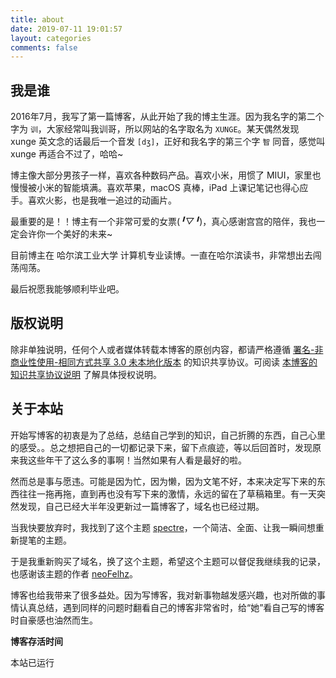 ```yaml
---
title: about
date: 2019-07-11 19:01:57
layout: categories
comments: false
---
```


<script src="https://cdnjs.cat.net/ajax/libs/aplayer/1.6.0/APlayer.min.js"></script>
<script src="https://api.i-meto.com/music/aplayer.min.js"></script>

<!-- <div class="aplayer" data-title="愚弄者x愚弄者" data-author="洛天依 / 桑葚上的猴子" data-pic="https://ww1.sinaimg.cn/large/0060lm7Tly1fk7973eouqj30so0qpjt5.jpg" data-url="https://fuckalisummer.nfz.yecdn.com/music/%E6%84%9A%E5%BC%84%E8%80%85.mp3" data-lrc="https://fuckalisummer.nfz.yecdn.com/music/%E3%80%90%E6%B4%9B%E5%A4%A9%E4%BE%9D%E5%8E%9F%E5%88%9B%E6%9B%B2%E3%80%91%E6%84%9A%E5%BC%84%E8%80%85x%E6%84%9A%E5%BC%84%E8%80%85%20%EF%BC%88%E6%A1%91%E8%91%9A%E4%B8%8A%E7%9A%84%E7%8C%B4%E5%AD%90%EF%BC%89%E3%80%90%E4%B8%80%E5%9B%BEpv%E4%BB%98%E3%80%91.lrc" data-autoplay="false"></div> -->

## 我是谁

2016年7月，我写了第一篇博客，从此开始了我的博主生涯。因为我名字的第二个字为 `训`，大家经常叫我训哥，所以网站的名字取名为 `XUNGE`。某天偶然发现 xunge 英文念的话最后一个音发 `[dʒ]`，正好和我名字的第三个字 `智` 同音，感觉叫 xunge 再适合不过了，哈哈~

博主像大部分男孩子一样，喜欢各种数码产品。喜欢小米，用惯了 MIUI，家里也慢慢被小米的智能填满。喜欢苹果，macOS 真棒，iPad 上课记笔记也得心应手。喜欢火影，也是我唯一追过的动画片。

最重要的是！！博主有一个非常可爱的女票(*╹▽╹*)，真心感谢宫宫的陪伴，我也一定会许你一个美好的未来~

目前博主在 哈尔滨工业大学 计算机专业读博。一直在哈尔滨读书，非常想出去闯荡闯荡。

最后祝愿我能够顺利毕业吧。

## 版权说明

除非单独说明，任何个人或者媒体转载本博客的原创内容，都请严格遵循 [署名-非商业性使用-相同方式共享 3.0 未本地化版本](http://creativecommons.org/licenses/by-nc-sa/3.0/deed.zh) 的知识共享协议。可阅读 [本博客的知识共享协议说明](https://blog.nfz.moe/creativecommons.html) 了解具体授权说明。

## 关于本站

开始写博客的初衷是为了总结，总结自己学到的知识，自己折腾的东西，自己心里的感受。。总之想把自己的一切都记录下来，留下点痕迹，等以后回首时，发现原来我这些年干了这么多的事啊！当然如果有人看是最好的啦。

然而总是事与愿违。可能是因为忙，因为懒，因为文笔不好，本来决定写下来的东西往往一拖再拖，直到再也没有写下来的激情，永远的留在了草稿箱里。有一天突然发现，自己已经大半年没更新过一篇博客了，域名也已经过期。

当我快要放弃时，我找到了这个主题 [spectre](https://github.com/neoFelhz/hexo-theme-spectre)，一个简洁、全面、让我一瞬间想重新提笔的主题。

于是我重新购买了域名，换了这个主题，希望这个主题可以督促我继续我的记录，也感谢该主题的作者 [neoFelhz](https://blog.nfz.moe/)。

博客也给我带来了很多益处。因为写博客，我对新事物越发感兴趣，也对所做的事情认真总结，遇到同样的问题时翻看自己的博客非常省时，给“她”看自己写的博客时自豪感也油然而生。

**博客存活时间**

<script>function secondToDate(second){if(!second){return 0}var time=new Array(0,0,0,0,0);if(second>=365*24*3600){time[0]=parseInt(second/(365*24*3600));second%=365*24*3600}if(second>=24*3600){time[1]=parseInt(second/(24*3600));second%=24*3600}if(second>=3600){time[2]=parseInt(second/3600);second%=3600}if(second>=60){time[3]=parseInt(second/60);second%=60}if(second>0){time[4]=second}return time};function setTime(){var create_time=Math.round(new Date(Date.UTC(2016,07,03,21,08,31)).getTime()/1000);var timestamp=Math.round((new Date().getTime()+8*60*60*1000)/1000);currentTime=secondToDate((timestamp-create_time));currentTimeHtml=currentTime[0]+'年'+currentTime[1]+'天'+currentTime[2]+'时'+currentTime[3]+'分'+currentTime[4]+'秒';document.getElementById("htmer_time").innerHTML=currentTimeHtml}setInterval(setTime,1000);</script>

本站已运行 **<span class="sidebar-badge" id="htmer_time"></span>**

